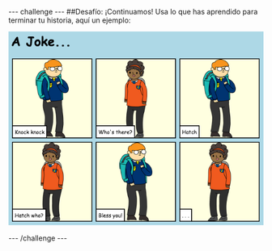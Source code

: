 --- challenge ---
##Desafío: ¡Continuamos!
Usa lo que has aprendido para terminar tu historia, aquí un ejemplo:

![screenshot](images/story-final.png)

--- /challenge ---

